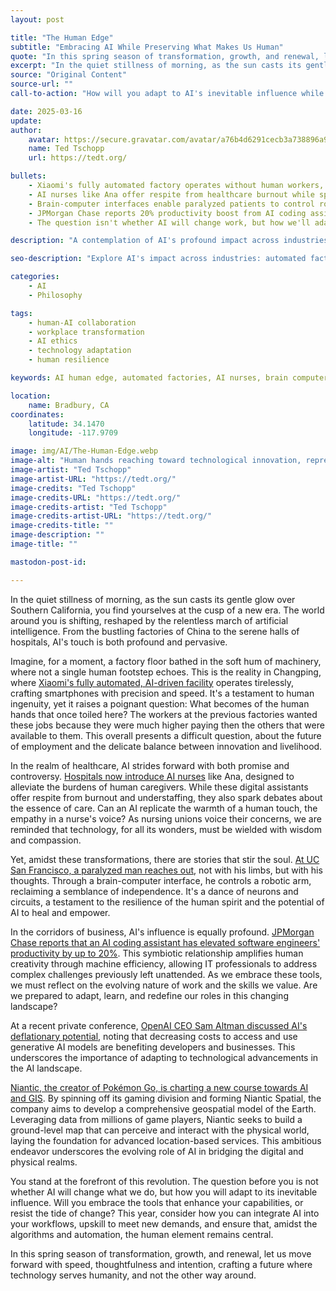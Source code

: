 ```yaml
---
layout: post

title: "The Human Edge"
subtitle: "Embracing AI While Preserving What Makes Us Human"
quote: "In this spring season of transformation, growth, and renewal, let us move forward with speed, thoughtfulness and intention, crafting a future where technology serves humanity, and not the other way around."
excerpt: "In the quiet stillness of morning, as the sun casts its gentle glow over Southern California, you find yourselves at the cusp of a new era. The world around you is shifting, reshaped by the relentless march of artificial intelligence. From the bustling factories of China to the serene halls of hospitals, AI's touch is both profound and pervasive."
source: "Original Content"
source-url: ""
call-to-action: "How will you adapt to AI's inevitable influence while keeping the human element central?"

date: 2025-03-16
update:
author:
    avatar: https://secure.gravatar.com/avatar/a76b4d6291cecb3a738896a971bfb903?s=512&d=mp&r=g
    name: Ted Tschopp
    url: https://tedt.org/

bullets:
    - Xiaomi's fully automated factory operates without human workers, raising employment questions
    - AI nurses like Ana offer respite from healthcare burnout while sparking care authenticity debates
    - Brain-computer interfaces enable paralyzed patients to control robotic arms with thoughts
    - JPMorgan Chase reports 20% productivity boost from AI coding assistants
    - The question isn't whether AI will change work, but how we'll adapt while preserving humanity

description: "A contemplation of AI's profound impact across industries—from automated factories to AI nurses to brain-computer interfaces—exploring how we can embrace technological advancement while preserving the essential human elements of empathy, creativity, and connection."

seo-description: "Explore AI's impact across industries: automated factories, AI nurses, brain-computer interfaces, and coding assistants. Learn how to preserve humanity while embracing change."

categories: 
    - AI
    - Philosophy

tags: 
    - human-AI collaboration
    - workplace transformation
    - AI ethics
    - technology adaptation
    - human resilience

keywords: AI human edge, automated factories, AI nurses, brain computer interface, JPMorgan AI coding, technology humanity balance, AI workplace transformation

location:
    name: Bradbury, CA
coordinates:
    latitude: 34.1470
    longitude: -117.9709

image: img/AI/The-Human-Edge.webp
image-alt: "Human hands reaching toward technological innovation, representing the balance between AI and humanity"
image-artist: "Ted Tschopp"
image-artist-URL: "https://tedt.org/"
image-credits: "Ted Tschopp"
image-credits-URL: "https://tedt.org/"
image-credits-artist: "Ted Tschopp"
image-credits-artist-URL: "https://tedt.org/"
image-credits-title: ""
image-description: ""
image-title: ""

mastodon-post-id: 

---
```


In the quiet stillness of morning, as the sun casts its gentle glow over Southern California, you find yourselves at the cusp of a new era. The world around you is shifting, reshaped by the relentless march of artificial intelligence. From the bustling factories of China to the serene halls of hospitals, AI's touch is both profound and pervasive.

Imagine, for a moment, a factory floor bathed in the soft hum of machinery, where not a single human footstep echoes. This is the reality in Changping, where [Xiaomi's fully automated, AI-driven facility](https://www.news.com.au/finance/business/manufacturing/chinese-companys-dark-factory-will-no-human-workers-soon-be-the-norm/news-story/9468c5bc380108deba4e55a95d6c28d4) operates tirelessly, crafting smartphones with precision and speed. It's a testament to human ingenuity, yet it raises a poignant question: What becomes of the human hands that once toiled here? The workers at the previous factories wanted these jobs because they were much higher paying then the others that were available to them. This overall presents a difficult question, about the future of employment and the delicate balance between innovation and livelihood.

In the realm of healthcare, AI strides forward with both promise and controversy. [Hospitals now introduce AI nurses](https://apnews.com/article/artificial-intelligence-ai-nurses-hospitals-health-care-3e41c0a2768a3b4c5e002270cc2abe23) like Ana, designed to alleviate the burdens of human caregivers. While these digital assistants offer respite from burnout and understaffing, they also spark debates about the essence of care. Can an AI replicate the warmth of a human touch, the empathy in a nurse's voice? As nursing unions voice their concerns, we are reminded that technology, for all its wonders, must be wielded with wisdom and compassion.

Yet, amidst these transformations, there are stories that stir the soul. [At UC San Francisco, a paralyzed man reaches out](https://people.com/scientists-create-robotic-arm-that-paralyzed-man-can-control-with-his-thoughts-11697185), not with his limbs, but with his thoughts. Through a brain-computer interface, he controls a robotic arm, reclaiming a semblance of independence. It's a dance of neurons and circuits, a testament to the resilience of the human spirit and the potential of AI to heal and empower.

In the corridors of business, AI's influence is equally profound. [JPMorgan Chase reports that an AI coding assistant has elevated software engineers' productivity by up to 20%](https://nypost.com/2025/03/14/business/jpmorgan-credits-coding-assistant-tool-for-boosting-engineers-efficiency/). This symbiotic relationship amplifies human creativity through machine efficiency, allowing IT professionals to address complex challenges previously left unattended. As we embrace these tools, we must reflect on the evolving nature of work and the skills we value. Are we prepared to adapt, learn, and redefine our roles in this changing landscape?​

At a recent private conference, [OpenAI CEO Sam Altman discussed AI's deflationary potential](https://www.businessinsider.com/sam-altman-openai-ai-gpu-private-conference-morgan-stanley-2025-3), noting that decreasing costs to access and use generative AI models are benefiting developers and businesses. This underscores the importance of adapting to technological advancements in the AI landscape.​

[Niantic, the creator of Pokémon Go, is charting a new course towards AI and GIS](https://nianticlabs.com/news/niantic-next-chapter?hl=en). By spinning off its gaming division and forming Niantic Spatial, the company aims to develop a comprehensive geospatial model of the Earth. Leveraging data from millions of game players, Niantic seeks to build a ground-level map that can perceive and interact with the physical world, laying the foundation for advanced location-based services. This ambitious endeavor underscores the evolving role of AI in bridging the digital and physical realms.​

You stand at the forefront of this revolution. The question before you is not whether AI will change what we do, but how you will adapt to its inevitable influence. Will you embrace the tools that enhance your capabilities, or resist the tide of change? This year, consider how you can integrate AI into your workflows, upskill to meet new demands, and ensure that, amidst the algorithms and automation, the human element remains central.

In this spring season of transformation, growth, and renewal, let us move forward with speed, thoughtfulness and intention, crafting a future where technology serves humanity, and not the other way around.